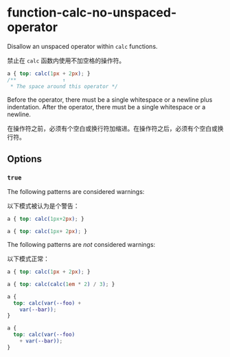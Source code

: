 # function-calc-no-unspaced-operator

Disallow an unspaced operator within `calc` functions.

禁止在 `calc` 函数内使用不加空格的操作符。

```css
a { top: calc(1px + 2px); }
/**               ↑
 * The space around this operator */
```

Before the operator, there must be a single whitespace or a newline plus indentation. After the operator, there must be a single whitespace or a newline.

在操作符之前，必须有个空白或换行符加缩进。在操作符之后，必须有个空白或换行符。

## Options

### `true`

The following patterns are considered warnings:

以下模式被认为是个警告：

```css
a { top: calc(1px+2px); }
```

```css
a { top: calc(1px+ 2px); }
```

The following patterns are *not* considered warnings:

以下模式正常：

```css
a { top: calc(1px + 2px); }
```

```css
a { top: calc(calc(1em * 2) / 3); }
```

```css
a {
  top: calc(var(--foo) +
    var(--bar));
}
```

```css
a {
  top: calc(var(--foo)
    + var(--bar));
}
```
